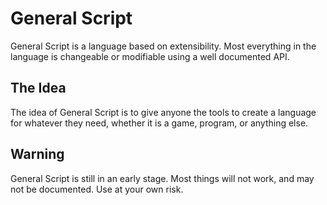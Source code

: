 # General Script
General Script is a language based on extensibility. Most everything in the language is changeable or modifiable using a well documented API.

## The Idea
The idea of General Script is to give anyone the tools to create a language for whatever they need, whether it is a game, program, or anything else.

## Warning
General Script is still in an early stage. Most things will not work, and may not be documented. Use at your own risk.